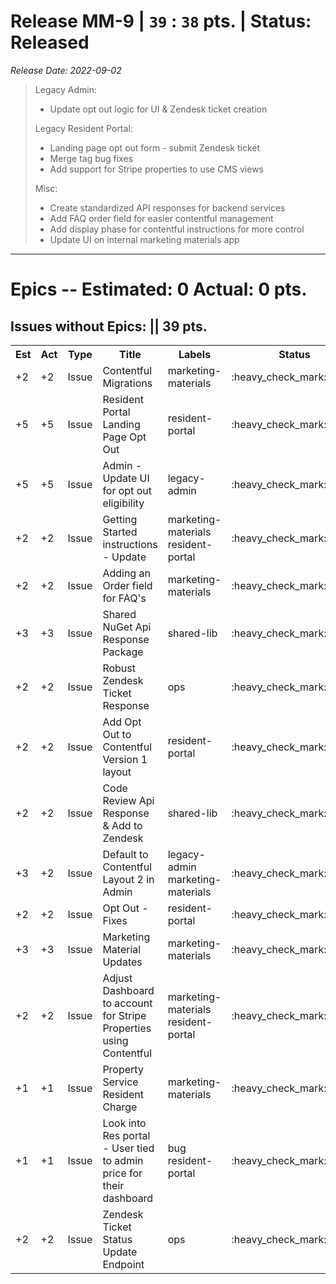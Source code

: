 # Release MM-9 | `39` : `38` pts. | Status: Released
_Release Date: 2022-09-02_


 > Legacy Admin:
 >
 >- Update opt out logic for UI & Zendesk ticket creation
 >
 >Legacy Resident Portal:
 >
 >- Landing page opt out form - submit Zendesk ticket
 >- Merge tag bug fixes
 >- Add support for Stripe properties to use CMS views
 >
 >Misc:
 >
 >- Create standardized API responses for backend services
 >- Add FAQ order field for easier contentful management
 >- Add display phase for contentful instructions for more control
 >- Update UI on internal marketing materials app
---
# Epics -- Estimated: 0  Actual: 0 pts.

## Issues without Epics: || 39 pts.
<table>
<tr><th>Est</th><th>Act</th><th>Type</th><th>Title</th><th>Labels</th><th>Status</th><th>Link</th></tr>
<tr><td>+2</td><td>+2</td><td>Issue</td><td>Contentful Migrations</td><td>marketing-materials </td><td>:heavy_check_mark:closed</td><td><a href="https://github.com/OnboardRS/zenhub-dev/issues/148">zenhub-dev/#148</a></td> </tr>
<tr><td>+5</td><td>+5</td><td>Issue</td><td>Resident Portal Landing Page Opt Out</td><td>resident-portal </td><td>:heavy_check_mark:closed</td><td><a href="https://github.com/OnboardRS/zenhub-dev/issues/258">zenhub-dev/#258</a></td> </tr>
<tr><td>+5</td><td>+5</td><td>Issue</td><td>Admin - Update UI for opt out eligibility</td><td>legacy-admin </td><td>:heavy_check_mark:closed</td><td><a href="https://github.com/OnboardRS/zenhub-dev/issues/343">zenhub-dev/#343</a></td> </tr>
<tr><td>+2</td><td>+2</td><td>Issue</td><td>Getting Started instructions - Update</td><td>marketing-materials resident-portal </td><td>:heavy_check_mark:closed</td><td><a href="https://github.com/OnboardRS/zenhub-dev/issues/352">zenhub-dev/#352</a></td> </tr>
<tr><td>+2</td><td>+2</td><td>Issue</td><td>Adding an Order field for FAQ's </td><td>marketing-materials </td><td>:heavy_check_mark:closed</td><td><a href="https://github.com/OnboardRS/zenhub-dev/issues/354">zenhub-dev/#354</a></td> </tr>
<tr><td>+3</td><td>+3</td><td>Issue</td><td>Shared NuGet Api Response Package</td><td>shared-lib </td><td>:heavy_check_mark:closed</td><td><a href="https://github.com/OnboardRS/zenhub-dev/issues/357">zenhub-dev/#357</a></td> </tr>
<tr><td>+2</td><td>+2</td><td>Issue</td><td>Robust Zendesk Ticket Response</td><td>ops </td><td>:heavy_check_mark:closed</td><td><a href="https://github.com/OnboardRS/zenhub-dev/issues/358">zenhub-dev/#358</a></td> </tr>
<tr><td>+2</td><td>+2</td><td>Issue</td><td>Add Opt Out to Contentful Version 1 layout</td><td>resident-portal </td><td>:heavy_check_mark:closed</td><td><a href="https://github.com/OnboardRS/zenhub-dev/issues/359">zenhub-dev/#359</a></td> </tr>
<tr><td>+2</td><td>+2</td><td>Issue</td><td>Code Review Api Response & Add to Zendesk</td><td>shared-lib </td><td>:heavy_check_mark:closed</td><td><a href="https://github.com/OnboardRS/zenhub-dev/issues/360">zenhub-dev/#360</a></td> </tr>
<tr><td>+3</td><td>+2</td><td>Issue</td><td>Default to Contentful Layout 2 in Admin</td><td>legacy-admin marketing-materials </td><td>:heavy_check_mark:closed</td><td><a href="https://github.com/OnboardRS/zenhub-dev/issues/368">zenhub-dev/#368</a></td> </tr>
<tr><td>+2</td><td>+2</td><td>Issue</td><td>Opt Out - Fixes</td><td>resident-portal </td><td>:heavy_check_mark:closed</td><td><a href="https://github.com/OnboardRS/zenhub-dev/issues/369">zenhub-dev/#369</a></td> </tr>
<tr><td>+3</td><td>+3</td><td>Issue</td><td>Marketing Material Updates</td><td>marketing-materials </td><td>:heavy_check_mark:closed</td><td><a href="https://github.com/OnboardRS/zenhub-dev/issues/373">zenhub-dev/#373</a></td> </tr>
<tr><td>+2</td><td>+2</td><td>Issue</td><td>Adjust Dashboard to account for Stripe Properties using Contentful</td><td>marketing-materials resident-portal </td><td>:heavy_check_mark:closed</td><td><a href="https://github.com/OnboardRS/zenhub-dev/issues/386">zenhub-dev/#386</a></td> </tr>
<tr><td>+1</td><td>+1</td><td>Issue</td><td>Property Service Resident Charge</td><td>marketing-materials </td><td>:heavy_check_mark:closed</td><td><a href="https://github.com/OnboardRS/zenhub-dev/issues/387">zenhub-dev/#387</a></td> </tr>
<tr><td>+1</td><td>+1</td><td>Issue</td><td>Look into Res portal - User tied to admin price for their dashboard</td><td>bug resident-portal </td><td>:heavy_check_mark:closed</td><td><a href="https://github.com/OnboardRS/zenhub-dev/issues/394">zenhub-dev/#394</a></td> </tr>
<tr><td>+2</td><td>+2</td><td>Issue</td><td>Zendesk Ticket Status Update Endpoint</td><td>ops </td><td>:heavy_check_mark:closed</td><td><a href="https://github.com/OnboardRS/zenhub-dev/issues/398">zenhub-dev/#398</a></td> </tr>
</table>

